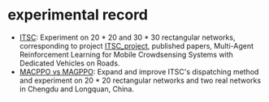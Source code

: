 # experimental record



- [ITSC](./ITSC.md): Experiment on 20 * 20 and 30 * 30 rectangular networks, corresponding to project [ITSC_project](../ITSC_project/), published papers, Multi-Agent Reinforcement Learning for Mobile Crowdsensing Systems with Dedicated Vehicles on Roads.
- [MACPPO vs MAGPPO](./MACPPO_vs_MAGPPO.md): Expand and improve ITSC's dispatching method and experiment on 20 * 20 rectangular networks and two real networks in Chengdu and Longquan, China.
